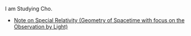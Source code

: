 <script src="https://cdnjs.cloudflare.com/ajax/libs/mathjax/2.7.5/MathJax.js?config=TeX-MML-AM_CHTML" type="text/javascript"></script>
I am Studying Cho.
* [Note on Special Relativity (Geometry of Spacetime with focus on the Observation by Light)](noteSR.md)
